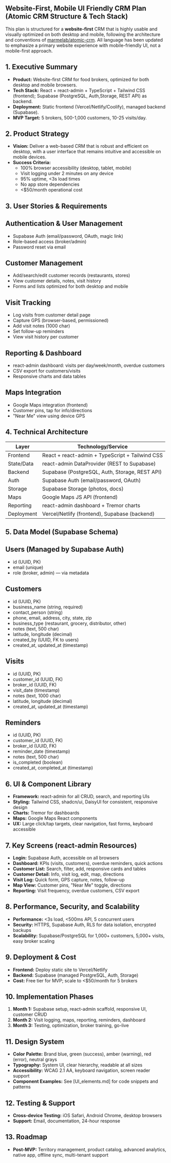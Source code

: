 ## Website-First, Mobile UI Friendly CRM Plan (Atomic CRM Structure & Tech Stack)

This plan is structured for a **website-first** CRM that is highly usable and visually optimized on both desktop and mobile, following the architecture and conventions of [marmelab/atomic-crm](https://github.com/marmelab/atomic-crm). All language has been updated to emphasize a primary website experience with mobile-friendly UI, not a mobile-first approach.

## 1. Executive Summary

- **Product:** Website-first CRM for food brokers, optimized for both desktop and mobile browsers.   
- **Tech Stack:** React + react-admin + TypeScript + Tailwind CSS (frontend); Supabase (PostgreSQL, Auth,Storage, REST API) as backend.    
- **Deployment:** Static frontend (Vercel/Netlify/Coolify), managed backend (Supabase).    
- **MVP Target:** 5 brokers, 500-1,000 customers, 10-25 visits/day.    

## 2. Product Strategy

- **Vision:** Deliver a web-based CRM that is robust and efficient on desktop, with a user interface that remains intuitive and accessible on mobile devices.    
- **Success Criteria:**    
    - 100% browser accessibility (desktop, tablet, mobile)        
    - Visit logging under 2 minutes on any device        
    - 95% uptime, <3s load times        
    - No app store dependencies        
    - <$50/month operational cost       

## 3. User Stories & Requirements

## Authentication & User Management

- Supabase Auth (email/password, OAuth, magic link)    
- Role-based access (broker/admin)    
- Password reset via email    

## Customer Management

- Add/search/edit customer records (restaurants, stores)    
- View customer details, notes, visit history    
- Forms and lists optimized for both desktop and mobile    

## Visit Tracking

- Log visits from customer detail page    
- Capture GPS (browser-based, permissioned)    
- Add visit notes (1000 char)    
- Set follow-up reminders    
- View visit history per customer    

## Reporting & Dashboard

- react-admin dashboard: visits per day/week/month, overdue customers    
- CSV export for customers/visits    
- Responsive charts and data tables    

## Maps Integration

- Google Maps integration (frontend)    
- Customer pins, tap for info/directions    
- "Near Me" view using device GPS    

## 4. Technical Architecture

|Layer|Technology/Service|
|---|---|
|Frontend|React + react-admin + TypeScript + Tailwind CSS|
|State/Data|react-admin DataProvider (REST to Supabase)|
|Backend|Supabase (PostgreSQL, Auth, Storage, REST API)|
|Auth|Supabase Auth (email/password, OAuth)|
|Storage|Supabase Storage (photos, docs)|
|Maps|Google Maps JS API (frontend)|
|Reporting|react-admin dashboard + Tremor charts|
|Deployment|Vercel/Netlify (frontend), Supabase (backend)|

## 5. Data Model (Supabase Schema)

## Users (Managed by Supabase Auth)

- id (UUID, PK)    
- email (unique)    
- role (broker, admin) — via metadata    

## Customers

- id (UUID, PK)    
- business_name (string, required)    
- contact_person (string)    
- phone, email, address, city, state, zip    
- business_type (restaurant, grocery, distributor, other)    
- notes (text, 500 char)    
- latitude, longitude (decimal)    
- created_by (UUID, FK to users)    
- created_at, updated_at (timestamp)    

## Visits

- id (UUID, PK)    
- customer_id (UUID, FK)    
- broker_id (UUID, FK)    
- visit_date (timestamp)    
- notes (text, 1000 char)    
- latitude, longitude (decimal)    
- created_at, updated_at (timestamp)    

## Reminders

- id (UUID, PK)    
- customer_id (UUID, FK)    
- broker_id (UUID, FK)    
- reminder_date (timestamp)    
- notes (text, 500 char)    
- is_completed (boolean)    
- created_at, completed_at (timestamp)    

## 6. UI & Component Library

- **Framework:** react-admin for all CRUD, search, and reporting UIs    
- **Styling:** Tailwind CSS, shadcn/ui, DaisyUI for consistent, responsive design    
- **Charts:** Tremor for dashboards    
- **Maps:** Google Maps React components    
- **UX:** Large click/tap targets, clear navigation, fast forms, keyboard accessible   

## 7. Key Screens (react-admin Resources)

- **Login:** Supabase Auth, accessible on all browsers    
- **Dashboard:** KPIs (visits, customers), overdue reminders, quick actions    
- **Customer List:** Search, filter, add, responsive cards and tables    
- **Customer Detail:** Info, visit log, edit, map, directions    
- **Visit Log:** Quick form, GPS capture, notes, follow-up    
- **Map View:** Customer pins, "Near Me" toggle, directions    
- **Reporting:** Visit frequency, overdue customers, CSV export    

## 8. Performance, Security, and Scalability

- **Performance:** <3s load, <500ms API, 5 concurrent users    
- **Security:** HTTPS, Supabase Auth, RLS for data isolation, encrypted backups    
- **Scalability:** Supabase/PostgreSQL for 1,000+ customers, 5,000+ visits, easy broker scaling    

## 9. Deployment & Cost

- **Frontend:** Deploy static site to Vercel/Netlify    
- **Backend:** Supabase (managed PostgreSQL, Auth, Storage)    
- **Cost:** Free tier for MVP; scale to <$50/month for 5 brokers    

## 10. Implementation Phases

1. **Month 1:** Supabase setup, react-admin scaffold, responsive UI, customer CRUD    
2. **Month 2:** Visit logging, maps, reporting, reminders, dashboard    
3. **Month 3:** Testing, optimization, broker training, go-live    

## 11. Design System

- **Color Palette:** Brand blue, green (success), amber (warning), red (error), neutral grays    
- **Typography:** System UI, clear hierarchy, readable at all sizes    
- **Accessibility:** WCAG 2.1 AA, keyboard navigation, screen reader support    
- **Component Examples:** See [UI_elements.md] for code snippets and patterns    

## 12. Testing & Support

- **Cross-device Testing:** iOS Safari, Android Chrome, desktop browsers   
- **Support:** Email, documentation, 24-hour response    

## 13. Roadmap

- **Post-MVP:** Territory management, product catalog, advanced analytics, native app, offline sync, multi-tenant support